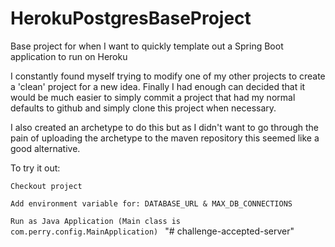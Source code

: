 # HerokuPostgresBaseProject
Base project for when I want to quickly template out a Spring Boot application to run on Heroku

I constantly found myself trying to modify one of my other projects to create a 'clean' project for a new idea.  Finally I had enough can decided that it would be much easier to simply commit a project that had my normal defaults to github and simply clone this project when necessary.

I also created an archetype to do this but as I didn't want to go through the pain of uploading the archetype to the maven repository this seemed like a good alternative.

To try it out:

`Checkout project`

`Add environment variable for: DATABASE_URL & MAX_DB_CONNECTIONS`

`Run as Java Application (Main class is com.perry.config.MainApplication) `
"# challenge-accepted-server" 
